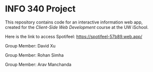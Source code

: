 # INFO 340 Project

This repository contains code for an interactive information web app, created for the _Client-Side Web Development_ course at the UW iSchool.

Here is the link to access Spotifeel: https://spotifeel-57b89.web.app/

Group Member:
David Xu

Group Member:
Rohan Simha

Group Member:
Arav Manchanda
